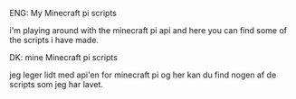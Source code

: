 ENG: My Minecraft pi scripts

i'm playing around with the minecraft pi api and here you can find some of the scripts i have made.


DK: mine Minecraft pi scripts

jeg leger lidt med api'en for minecraft pi og her kan du find nogen af de scripts som jeg har lavet.

